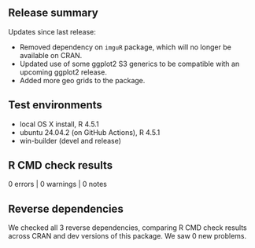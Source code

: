 ## Release summary

Updates since last release:

- Removed dependency on `imguR` package, which will no longer be available on CRAN.
- Updated use of some ggplot2 S3 generics to be compatible with an upcoming ggplot2 release.
- Added more geo grids to the package.

## Test environments

* local OS X install, R 4.5.1
* ubuntu 24.04.2 (on GitHub Actions), R 4.5.1
* win-builder (devel and release)

## R CMD check results

0 errors | 0 warnings | 0 notes

## Reverse dependencies

We checked all 3 reverse dependencies, comparing R CMD check results across CRAN and dev versions of this package. We saw 0 new problems.
